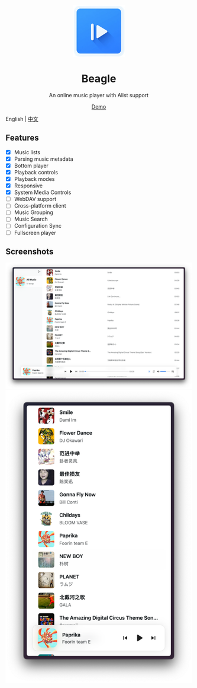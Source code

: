 <div align="center">
    <img height="140" width="140" src="./public/logo.png">
    <h1>Beagle</h1>
    <p>An online music player with Alist support</p>
    <a href="https://beagle-ashy-psi.vercel.app">Demo</a>
</div>

English | [中文](./README_zh.md)

## Features
- [x] Music lists
- [x] Parsing music metadata
- [x] Bottom player
- [x] Playback controls
- [x] Playback modes
- [x] Responsive
- [x] System Media Controls
- [ ] WebDAV support
- [ ] Cross-platform client
- [ ] Music Grouping
- [ ] Music Search
- [ ] Configuration Sync
- [ ] Fullscreen player

## Screenshots
![Screenshot](./images/screenshot-lg.png)
![Screenshot](./images/screenshot-sm.png)
